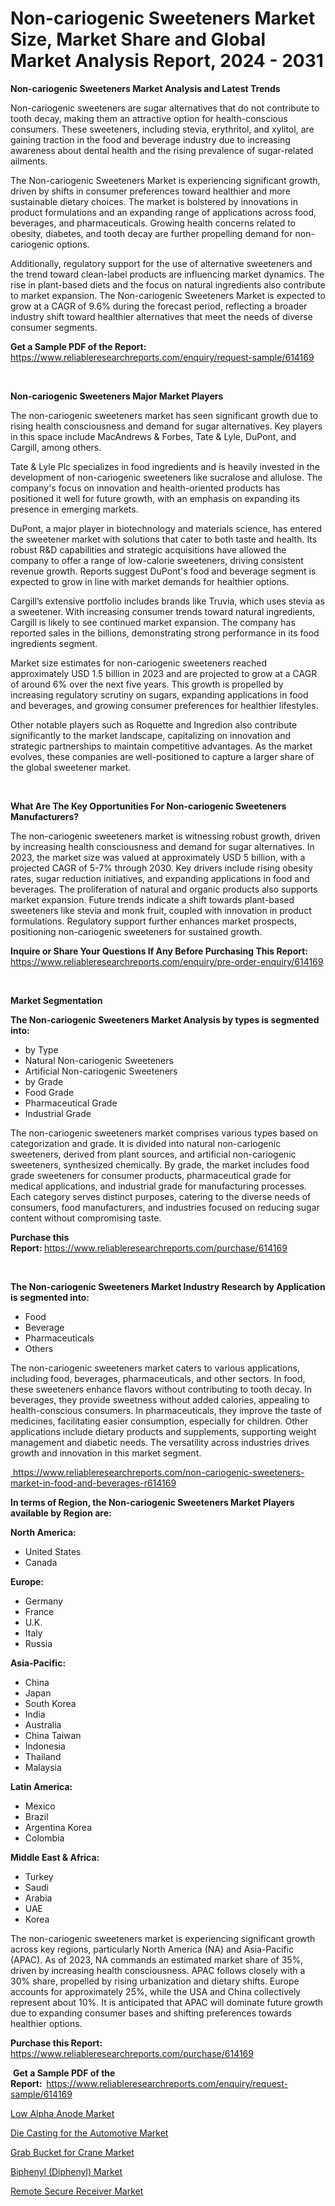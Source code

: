 <p><h1>Non-cariogenic Sweeteners Market Size, Market Share and Global Market Analysis Report, 2024 - 2031</h1></p><p><strong>Non-cariogenic Sweeteners Market Analysis and Latest Trends</strong></p>
<p><p>Non-cariogenic sweeteners are sugar alternatives that do not contribute to tooth decay, making them an attractive option for health-conscious consumers. These sweeteners, including stevia, erythritol, and xylitol, are gaining traction in the food and beverage industry due to increasing awareness about dental health and the rising prevalence of sugar-related ailments.</p><p>The Non-cariogenic Sweeteners Market is experiencing significant growth, driven by shifts in consumer preferences toward healthier and more sustainable dietary choices. The market is bolstered by innovations in product formulations and an expanding range of applications across food, beverages, and pharmaceuticals. Growing health concerns related to obesity, diabetes, and tooth decay are further propelling demand for non-cariogenic options.</p><p>Additionally, regulatory support for the use of alternative sweeteners and the trend toward clean-label products are influencing market dynamics. The rise in plant-based diets and the focus on natural ingredients also contribute to market expansion. The Non-cariogenic Sweeteners Market is expected to grow at a CAGR of 9.6% during the forecast period, reflecting a broader industry shift toward healthier alternatives that meet the needs of diverse consumer segments.</p></p>
<p><strong>Get a Sample PDF of the Report:&nbsp;</strong> <a href="https://www.reliableresearchreports.com/enquiry/request-sample/614169?utm_campaign=31&utm_medium=2&utm_source=Github&utm_content=ia&utm_term=12102024&utm_id=non-cariogenic-sweeteners">https://www.reliableresearchreports.com/enquiry/request-sample/614169</a></p>
<p>&nbsp;</p>
<p><strong>Non-cariogenic Sweeteners Major Market Players</strong></p>
<p><p>The non-cariogenic sweeteners market has seen significant growth due to rising health consciousness and demand for sugar alternatives. Key players in this space include MacAndrews & Forbes, Tate & Lyle, DuPont, and Cargill, among others.</p><p>Tate & Lyle Plc specializes in food ingredients and is heavily invested in the development of non-cariogenic sweeteners like sucralose and allulose. The company's focus on innovation and health-oriented products has positioned it well for future growth, with an emphasis on expanding its presence in emerging markets.</p><p>DuPont, a major player in biotechnology and materials science, has entered the sweetener market with solutions that cater to both taste and health. Its robust R&D capabilities and strategic acquisitions have allowed the company to offer a range of low-calorie sweeteners, driving consistent revenue growth. Reports suggest DuPont's food and beverage segment is expected to grow in line with market demands for healthier options.</p><p>Cargill’s extensive portfolio includes brands like Truvia, which uses stevia as a sweetener. With increasing consumer trends toward natural ingredients, Cargill is likely to see continued market expansion. The company has reported sales in the billions, demonstrating strong performance in its food ingredients segment.</p><p>Market size estimates for non-cariogenic sweeteners reached approximately USD 1.5 billion in 2023 and are projected to grow at a CAGR of around 6% over the next five years. This growth is propelled by increasing regulatory scrutiny on sugars, expanding applications in food and beverages, and growing consumer preferences for healthier lifestyles.</p><p>Other notable players such as Roquette and Ingredion also contribute significantly to the market landscape, capitalizing on innovation and strategic partnerships to maintain competitive advantages. As the market evolves, these companies are well-positioned to capture a larger share of the global sweetener market.</p></p>
<p>&nbsp;</p>
<p><strong>What Are The Key Opportunities For Non-cariogenic Sweeteners Manufacturers?</strong></p>
<p><p>The non-cariogenic sweeteners market is witnessing robust growth, driven by increasing health consciousness and demand for sugar alternatives. In 2023, the market size was valued at approximately USD 5 billion, with a projected CAGR of 5-7% through 2030. Key drivers include rising obesity rates, sugar reduction initiatives, and expanding applications in food and beverages. The proliferation of natural and organic products also supports market expansion. Future trends indicate a shift towards plant-based sweeteners like stevia and monk fruit, coupled with innovation in product formulations. Regulatory support further enhances market prospects, positioning non-cariogenic sweeteners for sustained growth.</p></p>
<p><strong>Inquire or Share Your Questions If Any Before Purchasing This Report:</strong> <a href="https://www.reliableresearchreports.com/enquiry/pre-order-enquiry/614169?utm_campaign=31&utm_medium=2&utm_source=Github&utm_content=ia&utm_term=12102024&utm_id=non-cariogenic-sweeteners">https://www.reliableresearchreports.com/enquiry/pre-order-enquiry/614169</a></p>
<p>&nbsp;</p>
<p><strong>Market Segmentation</strong></p>
<p><strong>The Non-cariogenic Sweeteners Market Analysis by types is segmented into:</strong></p>
<p><ul><li>by Type</li><li>Natural Non-cariogenic Sweeteners</li><li>Artificial Non-cariogenic Sweeteners</li><li>by Grade</li><li>Food Grade</li><li>Pharmaceutical Grade</li><li>Industrial Grade</li></ul></p>
<p><p>The non-cariogenic sweeteners market comprises various types based on categorization and grade. It is divided into natural non-cariogenic sweeteners, derived from plant sources, and artificial non-cariogenic sweeteners, synthesized chemically. By grade, the market includes food grade sweeteners for consumer products, pharmaceutical grade for medical applications, and industrial grade for manufacturing processes. Each category serves distinct purposes, catering to the diverse needs of consumers, food manufacturers, and industries focused on reducing sugar content without compromising taste.</p></p>
<p><strong>Purchase this Report:&nbsp;</strong><a href="https://www.reliableresearchreports.com/purchase/614169?utm_campaign=31&utm_medium=2&utm_source=Github&utm_content=ia&utm_term=12102024&utm_id=non-cariogenic-sweeteners">https://www.reliableresearchreports.com/purchase/614169</a></p>
<p>&nbsp;</p>
<p><strong>The Non-cariogenic Sweeteners Market Industry Research by Application is segmented into:</strong></p>
<p><ul><li>Food</li><li>Beverage</li><li>Pharmaceuticals</li><li>Others</li></ul></p>
<p><p>The non-cariogenic sweeteners market caters to various applications, including food, beverages, pharmaceuticals, and other sectors. In food, these sweeteners enhance flavors without contributing to tooth decay. In beverages, they provide sweetness without added calories, appealing to health-conscious consumers. In pharmaceuticals, they improve the taste of medicines, facilitating easier consumption, especially for children. Other applications include dietary products and supplements, supporting weight management and diabetic needs. The versatility across industries drives growth and innovation in this market segment.</p></p>
<p><a href="https://www.reliableresearchreports.com/non-cariogenic-sweeteners-market-in-food-and-beverages-r614169?utm_campaign=31&utm_medium=2&utm_source=Github&utm_content=ia&utm_term=12102024&utm_id=non-cariogenic-sweeteners">&nbsp;https://www.reliableresearchreports.com/non-cariogenic-sweeteners-market-in-food-and-beverages-r614169</a></p>
<p><strong>In terms of Region, the Non-cariogenic Sweeteners Market Players available by Region are:</strong></p>
<p>
    <p> <strong> North America: </strong>
        <ul>
            <li>United States</li>
            <li>Canada</li>
        </ul>
        </p> 
    <p> <strong> Europe: </strong>
        <ul>
            <li>Germany</li>
            <li>France</li>
            <li>U.K.</li>
            <li>Italy</li>
            <li>Russia</li>
        </ul>
        </p> 
    <p> <strong> Asia-Pacific: </strong>
        <ul>
            <li>China</li>
            <li>Japan</li>
            <li>South Korea</li>
            <li>India</li>
            <li>Australia</li>
            <li>China Taiwan</li>
            <li>Indonesia</li>
            <li>Thailand</li>
            <li>Malaysia</li>
        </ul>
        </p> 
    <p> <strong> Latin America: </strong>
        <ul>
            <li>Mexico</li>
            <li>Brazil</li>
            <li>Argentina Korea</li>
            <li>Colombia</li>
        </ul>
        </p> 
    <p> <strong> Middle East & Africa: </strong>
        <ul>
            <li>Turkey</li>
            <li>Saudi</li>
            <li>Arabia</li>
            <li>UAE</li>
            <li>Korea</li>
        </ul>
    </p>
    </p>
<p><p>The non-cariogenic sweeteners market is experiencing significant growth across key regions, particularly North America (NA) and Asia-Pacific (APAC). As of 2023, NA commands an estimated market share of 35%, driven by increasing health consciousness. APAC follows closely with a 30% share, propelled by rising urbanization and dietary shifts. Europe accounts for approximately 25%, while the USA and China collectively represent about 10%. It is anticipated that APAC will dominate future growth due to expanding consumer bases and shifting preferences towards healthier options.</p></p>
<p><strong>Purchase this Report: </strong><a href="https://www.reliableresearchreports.com/purchase/614169?utm_campaign=31&utm_medium=2&utm_source=Github&utm_content=ia&utm_term=12102024&utm_id=non-cariogenic-sweeteners">https://www.reliableresearchreports.com/purchase/614169</a></p>
<p>&nbsp;<strong>Get a Sample PDF of the Report:&nbsp;&nbsp;</strong><a href="https://www.reliableresearchreports.com/enquiry/request-sample/614169?utm_campaign=31&utm_medium=2&utm_source=Github&utm_content=ia&utm_term=12102024&utm_id=non-cariogenic-sweeteners">https://www.reliableresearchreports.com/enquiry/request-sample/614169</a></p>
<p><strong></strong></p>
<p><p><a href="https://github.com/cristy9x9bur/Market-Research-Report-List-1/blob/main/low-alpha-anode-market.md?utm_campaign=31&utm_medium=2&utm_source=Github&utm_content=ia&utm_term=12102024&utm_id=non-cariogenic-sweeteners">Low Alpha Anode Market</a></p><p><a href="https://www.linkedin.com/pulse/die-casting-automotive-sector-surge-47-growth-roadmap-2031-p46if?utm_campaign=31&utm_medium=2&utm_source=Github&utm_content=ia&utm_term=12102024&utm_id=non-cariogenic-sweeteners">Die Casting for the Automotive Market</a></p><p><a href="https://www.linkedin.com/pulse/future-trends-global-grab-bucket-crane-market-insights-analysis-nokaf?utm_campaign=31&utm_medium=2&utm_source=Github&utm_content=ia&utm_term=12102024&utm_id=non-cariogenic-sweeteners">Grab Bucket for Crane Market</a></p><p><a href="https://www.linkedin.com/pulse/biphenyl-diphenyl-market-opportunities-emerging-global-flpnc?utm_campaign=31&utm_medium=2&utm_source=Github&utm_content=ia&utm_term=12102024&utm_id=non-cariogenic-sweeteners">Biphenyl (Diphenyl) Market</a></p><p><a href="https://github.com/MonroeBullock54/Market-Research-Report-List-1/blob/main/remote-secure-receiver-market.md?utm_campaign=31&utm_medium=2&utm_source=Github&utm_content=ia&utm_term=12102024&utm_id=non-cariogenic-sweeteners">Remote Secure Receiver Market</a></p></p>